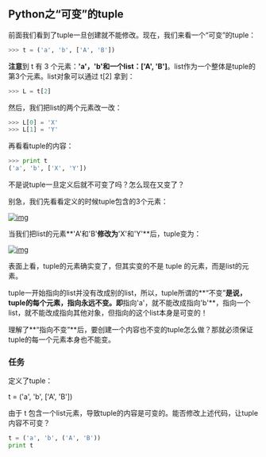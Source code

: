 ## Python之“可变”的tuple ##

前面我们看到了tuple一旦创建就不能修改。现在，我们来看一个“可变”的tuple：

```python
>>> t = ('a', 'b', ['A', 'B'])
```

**注意**到 t 有 3 个元素：**'a'，'b'**和一个list：**['A', 'B']**。list作为一个整体是tuple的第3个元素。list对象可以通过 t[2] 拿到：

```python
>>> L = t[2]
```

然后，我们把list的两个元素改一改：

```python
>>> L[0] = 'X'
>>> L[1] = 'Y'
```

再看看tuple的内容：

```python
>>> print t
('a', 'b', ['X', 'Y'])
```

不是说tuple一旦定义后就不可变了吗？怎么现在又变了？

别急，我们先看看定义的时候tuple包含的3个元素：

[![img](http://img.mukewang.com/540538d400010f4603500260.jpg)](http://img.mukewang.com/540538d400010f4603500260.jpg)

当我们把list的元素**'A'和'B'**修改为**'X'和'Y'**后，tuple变为：

[![img](http://img.mukewang.com/540538e9000110c003500260.jpg)](http://img.mukewang.com/540538e9000110c003500260.jpg)

表面上看，tuple的元素确实变了，但其实变的不是 tuple 的元素，而是list的元素。

tuple一开始指向的list并没有改成别的list，所以，tuple所谓的**“不变”**是说，tuple的每个元素，指向永远不变。即**指向'a'，就不能改成指向'b'**，指向一个list，就不能改成指向其他对象，但指向的这个list本身是可变的！

理解了**“指向不变”**后，要创建一个内容也不变的tuple怎么做？那就必须保证tuple的每一个元素本身也不能变。

### 任务

定义了tuple：

t = ('a', 'b', ['A', 'B'])

由于 t 包含一个list元素，导致tuple的内容是可变的。能否修改上述代码，让tuple内容不可变？

```python
t = ('a', 'b', ('A', 'B'))
print t
```

